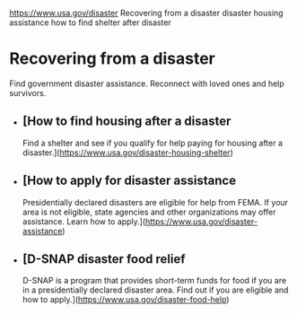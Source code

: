 

https://www.usa.gov/disaster
Recovering from a disaster
disaster housing assistance
how to find shelter after disaster

Recovering from a disaster
==========================

Find government disaster assistance. Reconnect with loved ones and help survivors.

* [How to find housing after a disaster
  ------------------------------------

  Find a shelter and see if you qualify for help paying for housing after a disaster.](https://www.usa.gov/disaster-housing-shelter)
* [How to apply for disaster assistance
  ------------------------------------

  Presidentially declared disasters are eligible for help from FEMA. If your area is not eligible, state agencies and other organizations may offer assistance. Learn how to apply.](https://www.usa.gov/disaster-assistance)
* [D-SNAP disaster food relief
  ---------------------------

  D-SNAP is a program that provides short-term funds for food if you are in a presidentially declared disaster area. Find out if you are eligible and how to apply.](https://www.usa.gov/disaster-food-help)
